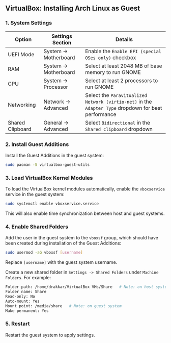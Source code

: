 ## VirtualBox: Installing Arch Linux as Guest

### 1. System Settings

| Option           | Settings Section      | Details                                                      |
| ---------------- | --------------------- | ------------------------------------------------------------ |
| UEFI Mode        | System -> Motherboard | Enable the `Enable EFI (special OSes only)` checkbox         |
| RAM              | System -> Motherboard | Select at least 2048 MB of base memory to run GNOME          |
| CPU              | System -> Processor   | Select at least 2 processors to run GNOME                    |
| Networking       | Network -> Advanced   | Select the `Paravitualized Network (virtio-net)` in the `Adapter Type` dropdown for best performance |
| Shared Clipboard | General -> Advanced   | Select `Bidirectional` in the `Shared clipboard` dropdown    |

### 2. Install Guest Additions

Install the Guest Additions in the guest system:

```bash
sudo pacman -S virtualbox-guest-utils
```

### 3. Load VirtualBox Kernel Modules

To load the VirtualBox kernel modules automatically, enable the `vboxservice` service in the guest system:

```bash
sudo systemctl enable vboxservice.service
```

This will also enable time synchronization between host and guest systems.

### 4. Enable Shared Folders

Add the user in the guest system to the `vboxsf` group, which should have been created during installation of the Guest Additions:

```bash
sudo usermod -aG vboxsf [username]
```

Replace `[username]` with the guest system username.

Create a new shared folder in `Settings -> Shared Folders` under `Machine Folders`. For example:

```bash
Folder path: /home/drakkar/VirtualBox VMs/Share   # Note: on host system
Folder name: Share
Read-only: No
Auto-mount: Yes
Mount point: /media/share   # Note: on guest system
Make permanent: Yes
```

### 5. Restart

Restart the guest system to apply settings.
